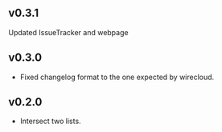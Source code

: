 ## v0.3.1

Updated IssueTracker and webpage

## v0.3.0

- Fixed changelog format to the one expected by wirecloud.

## v0.2.0

- Intersect two lists.
